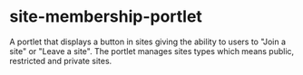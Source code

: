 site-membership-portlet
=======================

A portlet that displays a button in sites giving the ability to users to "Join a site" or "Leave a site". The portlet manages sites types which means public, restricted and private sites.